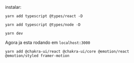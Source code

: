 instalar:

`yarn add typescript @types/react -D`

`yarn add typescript @types/node -D`

`yarn dev`

Agora ja esta rodando em `localhost:3000`

`yarn add @chakra-ui/react @chakra-ui/core @emotion/react @emotion/styled framer-motion`

